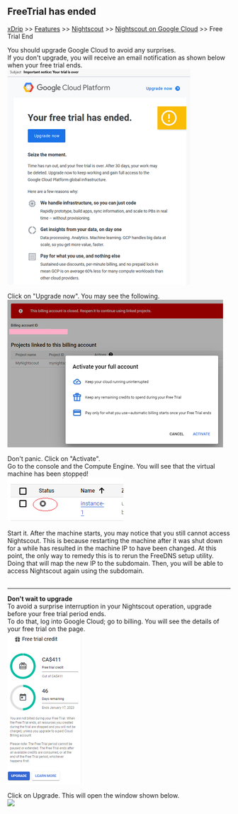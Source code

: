 ## FreeTrial has ended  
[xDrip](../../README.md) >> [Features](../Features_page) >> [Nightscout](../Nightscout_page) >> [Nightscout on Google Cloud](./GoogleCloud) >> Free Trial End  
  
You should upgrade Google Cloud to avoid any surprises.  
If you don't upgrade, you will receive an email notification as shown below when your free trial ends.  
![](./images/FTEnded.png)  
  
Click on "Upgrade now".  You may see the following.  
![](./images/ActivateFullAccount.png)  
  
Don't panic.  Click on "Activate".  
Go to the console and the Compute Engine.  You will see that the virtual machine has been stopped!  
![](./images/VM_Stopped.png)  
  
Start it.  After the machine starts, you may notice that you still cannot access Nightscout.  This is because restarting the machine after it was shut down for a while has resulted in the machine IP to have been changed.  At this point, the only way to remedy this is to rerun the FreeDNS setup utility.  Doing that will map the new IP to the subdomain.  Then, you will be able to access Nightscout again using the subdomain.  
<br/>  
  
---  
  
**Don't wait to upgrade**  
To avoid a surprise interruption in your Nightscout operation, upgrade before your free trial period ends.  
To do that, log into Google Cloud;  go to billing.  You will see the details of your free trial on the page.  
![](./images/FreeTrialCredit.png)  
  
Click on Upgrade.  This will open the window shown below.  
![](./ActivateFullAccountBefore.png)  
  
  
